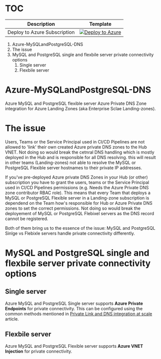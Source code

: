 # TOC <!-- omit from toc -->

| Description | Template |
|---|---|
| Deploy to Azure Subscription |[![Deploy to Azure](https://aka.ms/deploytoazurebutton)](https://portal.azure.com/#blade/Microsoft_Azure_CreateUIDef/CustomDeploymentBlade/uri/https%3A%2F%2Fraw.githubusercontent.com%2FPieterbasNagengast%2FAzure-MySQLandPostgreSQL-DNS%2Fmain%2FARM%2Fmain.json/uiFormDefinitionUri/https%3A%2F%2Fraw.githubusercontent.com%2FPieterbasNagengast%2FAzure-MySQLandPostgreSQL-DNS%2Fmain%2Fuidefinition.json)|

1. Azure-MySQLandPostgreSQL-DNS
2. The issue
3. MySQL and PostgreSQL single and flexbile server private connectivity options
   1. Single server
   2. Flexbile server

# Azure-MySQLandPostgreSQL-DNS

Azure MySQL and PostgreSQL flexible server Azure Private DNS Zone integration for Azure Landing Zones (aka Enterprise Sclae Landing-zones).

# The issue

Users, Teams or the Service Principal used in CI/CD Pipelines are not allowed to 'link' their own created Azure private DNS zones to the Hub VNET. Not doing so would break the cetnral DNS handling which is mostly deployed in the Hub and is responsible for all DNS resolving. this will result in other teams (Landing-zones) not able to resolve the MySQL or PostgreSQL Flexible server hostnames to their private IP addresses.
  
If you've pre-deployed Azure private DNS Zones in your Hub (or other) subscription you have to grant the users, teams or the Service Principal used in CI/CD Pipelines permissions (e.g. Needs the Azure Private DNS zone contributor RBAC role). This means that every Team that deploys a MySQL or PostgreSQL Flexible server in a Landing-zone subscription is dependend on the Team how's responsible for Hub or Azure Private DNS zones to set the correct permissions. Not doing so would break the deployement of MySQL or PostgreSQL Flebixel servers as the DNS record cannot be registered.

Both of them bring us to the essence of the issue: MySQL and PostgreSQL Sinlge vs Flebixle servers handle private connectivity differently.

# MySQL and PostgreSQL single and flexbile server private connectivity options

## Single server

Azure MySQL and PostgreSQL Single server supports **Azure Private Endpoints** for private connectivity.
This can be configured using the common methods mentioned in [Private Link and DNS integration at scale][PrivateDNSatScale] article.

## Flexbile server

Azure MySQL and PostgreSQL Flexible server supports **Azure VNET Injection** for private connectivity.

 [PrivateDNSatScale]: https://learn.microsoft.com/en-us/azure/cloud-adoption-framework/ready/azure-best-practices/private-link-and-dns-integration-at-scale
